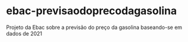 # ebac-previsaodoprecodagasolina
Projeto da Ebac sobre a previsão do preço da gasolina baseando-se em dados de 2021

